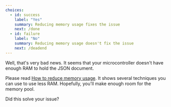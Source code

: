 ```yaml
---
choices:
  - id: success
    label: "Yes"
    summary: Reducing memory usage fixes the issue
    next: /done
  - id: failure
    label: "No"
    summary: Reducing memory usage doesn't fix the issue
    next: /deadend
--- 
```


Well, that's very bad news. It seems that your microcontroller doesn't have enough RAM to hold the JSON document.

Please read [How to reduce memory usage](/v6/how-to/reduce-memory-usage/).
It shows several techniques you can use to use less RAM.
Hopefully, you'll make enough room for the memory pool.

Did this solve your issue?